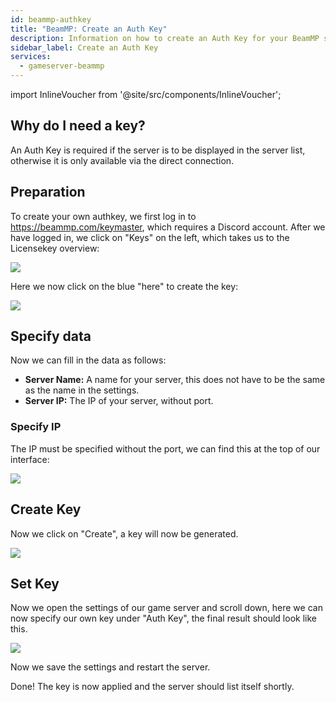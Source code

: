 ```yaml
---
id: beammp-authkey
title: "BeamMP: Create an Auth Key"
description: Information on how to create an Auth Key for your BeamMP server from ZAP-Hosting - ZAP-Hosting.com documentation
sidebar_label: Create an Auth Key
services:
  - gameserver-beammp
---
```


import InlineVoucher from '@site/src/components/InlineVoucher';

## Why do I need a key?

An Auth Key is required if the server is to be displayed in the server list, otherwise it is only available via the direct connection.

<InlineVoucher />

## Preparation
To create your own authkey, we first log in to https://beammp.com/keymaster, which requires a Discord account.
After we have logged in, we click on "Keys" on the left, which takes us to the Licensekey overview:

![](https://screensaver01.zap-hosting.com/index.php/s/Zp72q2WR85pxJgq/preview)

Here we now click on the blue "here" to create the key:

![](https://screensaver01.zap-hosting.com/index.php/s/ARqCQyEbF6BYnH4/preview)


## Specify data

Now we can fill in the data as follows:

- **Server Name:** A name for your server, this does not have to be the same as the name in the settings.
- **Server IP:** The IP of your server, without port.


### Specify IP

The IP must be specified without the port, we can find this at the top of our interface:

![](https://screensaver01.zap-hosting.com/index.php/s/8MJeXxm87EdLykg/preview)

## Create Key

Now we click on "Create", a key will now be generated.

![](https://screensaver01.zap-hosting.com/index.php/s/Ebyk5tPCHnppcWC/preview)

## Set Key

Now we open the settings of our game server and scroll down, here we can now specify our own key under "Auth Key", the final result should look like this.

![](https://screensaver01.zap-hosting.com/index.php/s/5p7LdSDCJzrxKDy/preview)

Now we save the settings and restart the server.

Done! The key is now applied and the server should list itself shortly.

<InlineVoucher />
